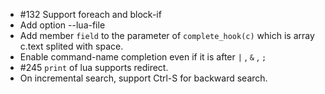 * #132 Support foreach and block-if
* Add option --lua-file 
* Add member `field` to the parameter of `complete_hook(c)` which is array c.text splited with space.
* Enable command-name completion even if it is after `|` , `&` , `;`
* #245 `print` of lua supports redirect.
* On incremental search, support Ctrl-S for backward search.
